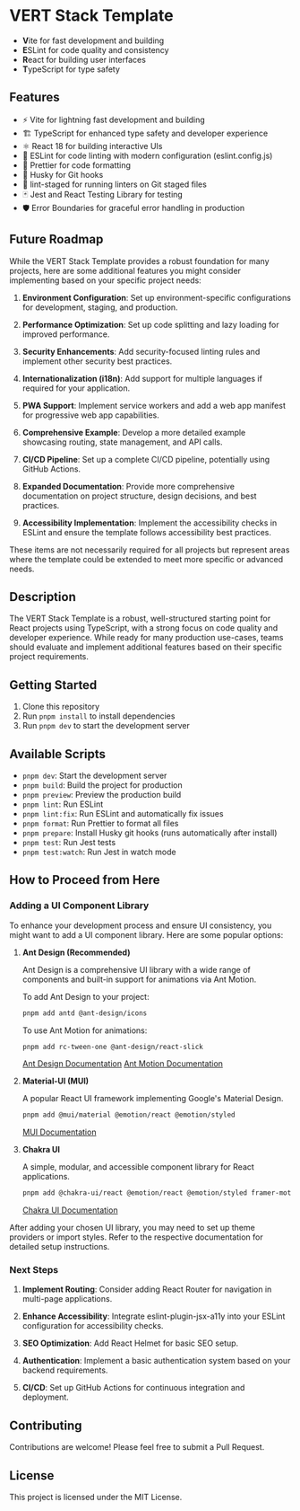 # VERT Stack Template

- **V**ite for fast development and building
- **E**SLint for code quality and consistency
- **R**eact for building user interfaces
- **T**ypeScript for type safety

## Features

- ⚡️ Vite for lightning fast development and building
- 🏗 TypeScript for enhanced type safety and developer experience
- ⚛️ React 18 for building interactive UIs
- 📏 ESLint for code linting with modern configuration (eslint.config.js)
- 💖 Prettier for code formatting
- 🐶 Husky for Git hooks
- 🚫 lint-staged for running linters on Git staged files
- 🃏 Jest and React Testing Library for testing
- 🛡️ Error Boundaries for graceful error handling in production

## Future Roadmap

While the VERT Stack Template provides a robust foundation for many projects, here are some additional features you might consider implementing based on your specific project needs:

1. **Environment Configuration**: Set up environment-specific configurations for development, staging, and production.

2. **Performance Optimization**: Set up code splitting and lazy loading for improved performance.

3. **Security Enhancements**: Add security-focused linting rules and implement other security best practices.

4. **Internationalization (i18n)**: Add support for multiple languages if required for your application.

5. **PWA Support**: Implement service workers and add a web app manifest for progressive web app capabilities.

6. **Comprehensive Example**: Develop a more detailed example showcasing routing, state management, and API calls.

7. **CI/CD Pipeline**: Set up a complete CI/CD pipeline, potentially using GitHub Actions.

8. **Expanded Documentation**: Provide more comprehensive documentation on project structure, design decisions, and best practices.

9. **Accessibility Implementation**: Implement the accessibility checks in ESLint and ensure the template follows accessibility best practices.

These items are not necessarily required for all projects but represent areas where the template could be extended to meet more specific or advanced needs.

## Description

The VERT Stack Template is a robust, well-structured starting point for React projects using TypeScript, with a strong focus on code quality and developer experience. While ready for many production use-cases, teams should evaluate and implement additional features based on their specific project requirements.

## Getting Started

1. Clone this repository
2. Run `pnpm install` to install dependencies
3. Run `pnpm dev` to start the development server

## Available Scripts

- `pnpm dev`: Start the development server
- `pnpm build`: Build the project for production
- `pnpm preview`: Preview the production build
- `pnpm lint`: Run ESLint
- `pnpm lint:fix`: Run ESLint and automatically fix issues
- `pnpm format`: Run Prettier to format all files
- `pnpm prepare`: Install Husky git hooks (runs automatically after install)
- `pnpm test`: Run Jest tests
- `pnpm test:watch`: Run Jest in watch mode

## How to Proceed from Here

### Adding a UI Component Library

To enhance your development process and ensure UI consistency, you might want to add a UI component library. Here are some popular options:

1. **Ant Design (Recommended)**

   Ant Design is a comprehensive UI library with a wide range of components and built-in support for animations via Ant Motion.

   To add Ant Design to your project:

   ```bash
   pnpm add antd @ant-design/icons
   ```

   To use Ant Motion for animations:

   ```bash
   pnpm add rc-tween-one @ant-design/react-slick
   ```

   [Ant Design Documentation](https://ant.design/)
   [Ant Motion Documentation](https://motion.ant.design/)

2. **Material-UI (MUI)**

   A popular React UI framework implementing Google's Material Design.

   ```bash
   pnpm add @mui/material @emotion/react @emotion/styled
   ```

   [MUI Documentation](https://mui.com/)

3. **Chakra UI**

   A simple, modular, and accessible component library for React applications.

   ```bash
   pnpm add @chakra-ui/react @emotion/react @emotion/styled framer-motion
   ```

   [Chakra UI Documentation](https://chakra-ui.com/)

After adding your chosen UI library, you may need to set up theme providers or import styles. Refer to the respective documentation for detailed setup instructions.

### Next Steps

1. **Implement Routing**: Consider adding React Router for navigation in multi-page applications.

2. **Enhance Accessibility**: Integrate eslint-plugin-jsx-a11y into your ESLint configuration for accessibility checks.

3. **SEO Optimization**: Add React Helmet for basic SEO setup.

4. **Authentication**: Implement a basic authentication system based on your backend requirements.

5. **CI/CD**: Set up GitHub Actions for continuous integration and deployment.

## Contributing

Contributions are welcome! Please feel free to submit a Pull Request.

## License

This project is licensed under the MIT License.
